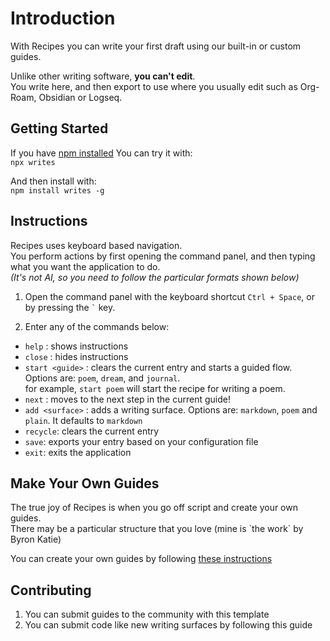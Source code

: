 # Introduction
With Recipes you can write your first draft using our built-in or custom guides.

Unlike other writing software, **you can't edit**.<br> You write here, and then export to use where you usually edit such as Org-Roam, Obsidian or Logseq.


## Getting Started
If you have [npm installed](https://docs.npmjs.com/downloading-and-installing-node-js-and-npm)
You can try it with: <br>
`npx writes`

And then install with: <br>
`npm install writes -g`



## Instructions
Recipes uses keyboard based navigation. <br>
You perform actions by first opening the command panel, and then typing what you want the application to do. <br>
*(It's not AI, so you need to follow the particular formats shown below)*

1. Open the command panel with the keyboard shortcut `Ctrl + Space`, or by pressing the `` ` `` key.

2. Enter any of the commands below:
- `help` : shows instructions
- `close` : hides instructions
- `start <guide>` : clears the current entry and starts a guided flow. Options are: `poem`, `dream`, and `journal`. <br>
for example, `start poem` will start the recipe for writing a poem.
- `next` : moves to the next step in the current guide!
- `add <surface>` : adds a writing surface. Options are: `markdown`, `poem` and `plain`. It defaults to `markdown`
- `recycle`: clears the current entry
- `save`: exports your entry based on your configuration file
- `exit`: exits the application

## Make Your Own Guides
The true joy of Recipes is when you go off script and create your own guides. <br>
There may be a particular structure that you love (mine is \`the work\` by Byron Katie)

You can create your own guides by following <u>these instructions</u>

## Contributing
1.  You can submit guides to the community with this template
2.  You can submit code like new writing surfaces by following <span class="underline">this guide</span>
